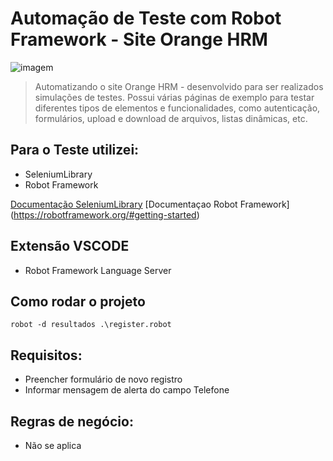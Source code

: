 # Automação de Teste com Robot Framework - Site Orange HRM

<img src="![image](https://github.com/user-attachments/assets/f87c7623-ada9-403a-967c-07ba94c470e3)
" alt="imagem">

> Automatizando o site Orange HRM - desenvolvido para ser realizados simulações de testes.
> Possui várias páginas de exemplo para testar diferentes tipos de elementos e funcionalidades, como autenticação, formulários, upload e download de arquivos, listas dinâmicas, etc.

## Para o Teste utilizei:

- SeleniumLibrary
- Robot Framework

[Documentação SeleniumLibrary](https://robotframework.org/SeleniumLibrary/SeleniumLibrary.html#Add%20Cookie)
[Documentaçao Robot Framework] (https://robotframework.org/#getting-started)


## Extensão VSCODE

- Robot Framework Language Server

## Como rodar o projeto

`robot -d resultados .\register.robot`

## Requisitos:

- Preencher formulário de novo registro
- Informar mensagem de alerta do campo Telefone

## Regras de negócio:

- Não se aplica

